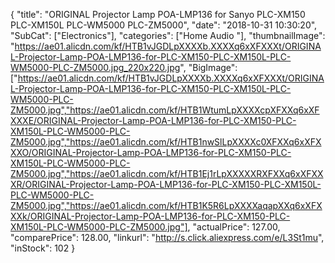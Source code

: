 {
	"title": "ORIGINAL Projector Lamp POA-LMP136  for Sanyo PLC-XM150   PLC-XM150L   PLC-WM5000   PLC-ZM5000",
	"date": "2018-10-31 10:30:20",
	"SubCat": ["Electronics"],
	"categories": ["Home Audio "],
	"thumbnailImage": "https://ae01.alicdn.com/kf/HTB1vJGDLpXXXXb.XXXXq6xXFXXXt/ORIGINAL-Projector-Lamp-POA-LMP136-for-PLC-XM150-PLC-XM150L-PLC-WM5000-PLC-ZM5000.jpg_220x220.jpg",
	"BigImage": ["https://ae01.alicdn.com/kf/HTB1vJGDLpXXXXb.XXXXq6xXFXXXt/ORIGINAL-Projector-Lamp-POA-LMP136-for-PLC-XM150-PLC-XM150L-PLC-WM5000-PLC-ZM5000.jpg","https://ae01.alicdn.com/kf/HTB1WtumLpXXXXcpXFXXq6xXFXXXE/ORIGINAL-Projector-Lamp-POA-LMP136-for-PLC-XM150-PLC-XM150L-PLC-WM5000-PLC-ZM5000.jpg","https://ae01.alicdn.com/kf/HTB1nwSlLpXXXXc0XFXXq6xXFXXXO/ORIGINAL-Projector-Lamp-POA-LMP136-for-PLC-XM150-PLC-XM150L-PLC-WM5000-PLC-ZM5000.jpg","https://ae01.alicdn.com/kf/HTB1Ej1rLpXXXXXRXFXXq6xXFXXXR/ORIGINAL-Projector-Lamp-POA-LMP136-for-PLC-XM150-PLC-XM150L-PLC-WM5000-PLC-ZM5000.jpg","https://ae01.alicdn.com/kf/HTB1K5R6LpXXXXaqapXXq6xXFXXXk/ORIGINAL-Projector-Lamp-POA-LMP136-for-PLC-XM150-PLC-XM150L-PLC-WM5000-PLC-ZM5000.jpg"],
	"actualPrice": 127.00,
	"comparePrice": 128.00,
	"linkurl": "http://s.click.aliexpress.com/e/L3St1mu",
	"inStock": 102
}

